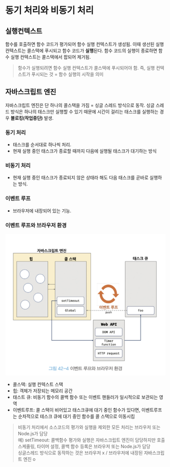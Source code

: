 # 동기 처리와 비동기 처리

## 실행컨텍스트
함수를 호출하면 함수 코드가 평가되어 함수 실행 컨텍스트가 생성됨. 이때 생선된 실행 컨텍스트는 콜스택에 푸시되고 함수 코드가 **실행**된다. 함수 코드의 실행이 종료하면 함수 실행 컨텍스트는 콜스택에서 팝되어 제거됨.

> 함수가 실행되려면 함수 실행 컨텍스트가 콜스택에 푸시되어야 함. 즉, 실행 컨텍스트가 푸시되는 것 = 함수 실행의 시작을 의미

## 자바스크립트 엔진
자바스크립트 엔진은 단 하나의 콜스택을 가짐 = 싱글 스레드 방식으로 동작. 싱글 스레드 방식은 하나의 태스크만 실행할 수 있기 때문에 시간이 걸리는 태스크를 실행하는 경우 **블로킹(작업중단)** 발생.

### 동기 처리
- 태스크를 순서대로 하나씩 처리.
- 현재 실행 중인 태스크가 종료할 때까지 다음에 실행될 태스크가 대기하는 방식

### 비동기 처리
- 현재 실행 중인 태스크가 종료되지 않은 상태라 해도 다음 태스크를 곧바로 실행하는 방식.

### 이벤트 루프
- 브라우저에 내장되어 있는 기능.

### 이벤트 루프와 브라우저 환경
![이벤트루프와 브라우저 환경](../../images/async.png)

- 콜스택: 실행 컨텍스트 스택
- 힙: 객체가 저장되는 메모리 공간
- 태스트 큐: 비동기 함수의 콜백 함수 또는 이벤트 핸들러가 일시적으로 보관되는 영역
- 이벤트루프: 콜 스택이 비어있고 태스크큐에 대기 중인 함수가 있다면, 이벤트루프는 순차적으로 테스크 큐에 대기 중인 함수를 콜 스택으로 이동시킴

> 비동기 처리에서 소스코드의 평가와 실행을 제외한 모든 처리는 브라우저 또는 Node.js가 담당  <br>
  예) setTimeout: 콜백함수 평가와 실행은 자바스크립트 엔진이 담당하지만 호출 스케줄링, 타이머 설정, 콜백 함수 등록은 브라우저 또는 Node.js가 담당 <br>
  싱글스레드 방식으로 동작하는 것은 브라우저 x / 브라우저에 내장된 자바스크립트 엔진 o 
  
